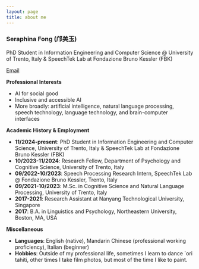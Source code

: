 ```yaml
---
layout: page
title: about me
---
```


### Seraphina Fong (邝美玉)
PhD Student in Information Engineering and Computer Science
@ University of Trento, Italy & SpeechTek Lab at Fondazione Bruno Kessler (FBK)

<a href='mailto:meiyueseraphina.fong@unitn.it'>Email</a>

**Professional Interests**
- AI for social good
- Inclusive and accessible AI
- More broadly: artificial intelligence, natural language processing, speech technology, language technology, and brain-computer interfaces

**Academic History & Employment**
- **11/2024-present**: PhD Student in Information Engineering and Computer Science, University of Trento, Italy & SpeechTek Lab at Fondazione Bruno Kessler (FBK)
- **10/2023-11/2024**: Research Fellow, Department of Psychology and Cognitive Science, University of Trento, Italy
- **09/2022-10/2023**: Speech Processing Research Intern, SpeechTek Lab @ Fondazione Bruno Kessler, Trento, Italy
- **09/2021-10/2023**: M.Sc. in Cognitive Science and Natural Language Processing, University of Trento, Italy
- **2017-2021**: Research Assistant at Nanyang Technological University, Singapore
- **2017**: B.A. in Linguistics and Psychology, Northeastern University, Boston, MA, USA

**Miscellaneous**
- **Languages**: English (native), Mandarin Chinese (professional working proficiency), Italian (beginner)
- **Hobbies**: Outside of my professional life, sometimes I learn to dance `ori tahiti, other times I take film photos, but most of the time I like to paint.
